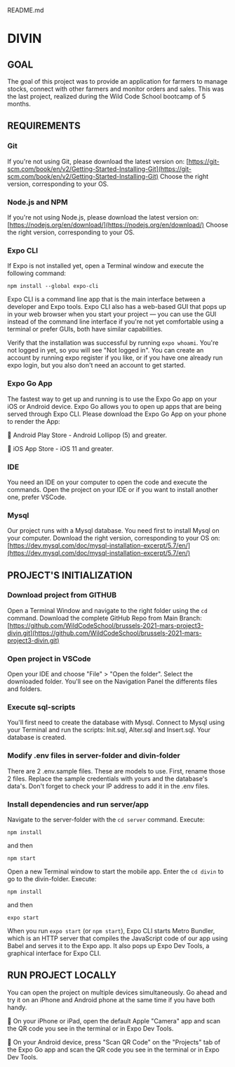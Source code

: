 README.md

# DIVIN

## GOAL
The goal of this project was to provide an application for farmers to manage stocks, connect with other farmers and monitor orders and sales.
This was the last project, realized during the Wild Code School bootcamp of 5 months.

## REQUIREMENTS

### Git
If you're not using Git, please download the latest version on:
[https://git-scm.com/book/en/v2/Getting-Started-Installing-Git](https://git-scm.com/book/en/v2/Getting-Started-Installing-Git)
Choose the right version, corresponding to your OS.

### Node.js and NPM
If you're not using Node.js,  please download the latest version on:
[https://nodejs.org/en/download/](https://nodejs.org/en/download/)
Choose the right version, corresponding to your OS.

### Expo CLI
If Expo is not installed yet, open a Terminal window and execute the following command: 
```
npm install --global expo-cli
```
Expo CLI is a command line app that is the main interface between a developer and Expo tools. Expo CLI also has a web-based GUI that pops up in your web browser when you start your project — you can use the GUI instead of the command line interface if you're not yet comfortable using a terminal or prefer GUIs, both have similar capabilities.

Verify that the installation was successful by running `expo whoami`. You're not logged in yet, so you will see "Not logged in". You can create an account by running expo register if you like, or if you have one already run expo login, but you also don't need an account to get started.

### Expo Go App
The fastest way to get up and running is to use the Expo Go app on your iOS or Android device. Expo Go allows you to open up apps that are being served through Expo CLI.
Please download the Expo Go App on your phone to render the App: 

🤖 Android Play Store - Android Lollipop (5) and greater.

🍎 iOS App Store - iOS 11 and greater.

### IDE
You need an IDE on your computer to open the code and execute the commands.
Open the project on your IDE or if you want to install another one, prefer VSCode.

### Mysql
Our project runs with a Mysql database. You need first to install Mysql on your computer.
Download the right version, corresponding to your OS on:
[https://dev.mysql.com/doc/mysql-installation-excerpt/5.7/en/](https://dev.mysql.com/doc/mysql-installation-excerpt/5.7/en/)

## PROJECT'S INITIALIZATION

### Download project from GITHUB
Open a Terminal Window and navigate to the right folder using the `cd` command.
Download the complete GitHub Repo from Main Branch: 
[https://github.com/WildCodeSchool/brussels-2021-mars-project3-divin.git](https://github.com/WildCodeSchool/brussels-2021-mars-project3-divin.git)

### Open project in VSCode
Open your IDE and choose "File" > "Open the folder".
Select the downloaded folder. 
You'll see on the Navigation Panel the differents files and folders.

### Execute sql-scripts
You'll first need to create the database with Mysql. 
Connect to Mysql using your Terminal and run the scripts: Init.sql, Alter.sql and Insert.sql.
Your database is created. 

### Modify .env files in server-folder and divin-folder
There are 2 .env.sample files. These are models to use. First, rename those 2 files. Replace the sample credentials with yours and the database's data's. Don't forget to check your IP address to add it in the .env files.

### Install dependencies and run server/app

Navigate to the server-folder with the `cd server` command. Execute:
```
npm install
``` 
and then 
```
npm start
```

Open a new Terminal window to start the mobile app. Enter the `cd divin` to go to the divin-folder. Execute:
```
npm install
``` 
and then 
```
expo start
```

When you run `expo start` (or `npm start`), Expo CLI starts Metro Bundler, which is an HTTP server that compiles the JavaScript code of our app using Babel and serves it to the Expo app. It also pops up Expo Dev Tools, a graphical interface for Expo CLI.

## RUN PROJECT LOCALLY
You can open the project on multiple devices simultaneously. Go ahead and try it on an iPhone and Android phone at the same time if you have both handy.

🍎 On your iPhone or iPad, open the default Apple "Camera" app and scan the QR code you see in the terminal or in Expo Dev Tools.

🤖 On your Android device, press "Scan QR Code" on the "Projects" tab of the Expo Go app and scan the QR code you see in the terminal or in Expo Dev Tools.
